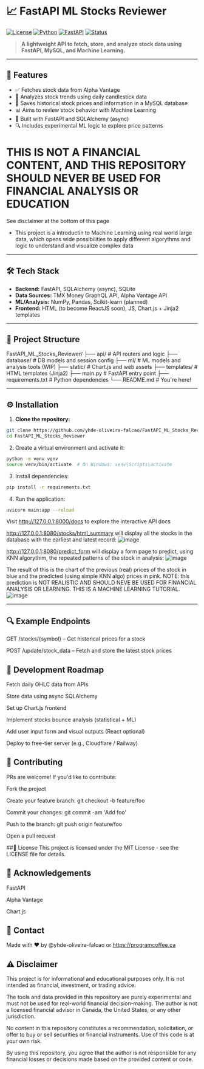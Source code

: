 # 📈 FastAPI ML Stocks Reviewer

[![License](https://img.shields.io/github/license/yhde-oliveira-falcao/FastAPI_ML_Stocks_Reviewer?style=flat-square)](./LICENSE)
[![Python](https://img.shields.io/badge/python-3.10+-blue?style=flat-square)](https://www.python.org/)
[![FastAPI](https://img.shields.io/badge/FastAPI-Framework-green?style=flat-square)](https://fastapi.tiangolo.com/)
[![Status](https://img.shields.io/badge/status-Active-brightgreen?style=flat-square)]()

> **A lightweight API to fetch, store, and analyze stock data using FastAPI, MySQL, and Machine Learning.**

---

## 🚀 Features

- ✅ Fetches stock data from Alpha Vantage
- 🧠 Analyzes stock trends using daily candlestick data
- 💾 Saves historical stock prices and information in a MySQL database
- 📊 Aims to review stock behavior with Machine Learning
- 🔧 Built with FastAPI and SQLAlchemy (async)
- 🔍 Includes experimental ML logic to explore price patterns


# THIS IS NOT A FINANCIAL CONTENT, AND THIS REPOSITORY SHOULD NEVER BE USED FOR FINANCIAL ANALYSIS OR EDUCATION
See disclaimer at the bottom of this page

- This project is a introductin to Machine Learning using real world large data, which opens wide possibilities to apply different algorythms and logic to understand and visualize complex data 

---

## 🛠️ Tech Stack

- **Backend:** FastAPI, SQLAlchemy (async), SQLite
- **Data Sources:** TMX Money GraphQL API, Alpha Vantage API
- **ML/Analysis:** NumPy, Pandas, Scikit-learn (planned)
- **Frontend:** HTML (to become ReactJS soon), JS, Chart.js + Jinja2 templates

---

## 📂 Project Structure
FastAPI_ML_Stocks_Reviewer/
├── api/ # API routers and logic
├── database/ # DB models and session config
├── ml/ # ML models and analysis tools (WIP)
├── static/ # Chart.js and web assets
├── templates/ # HTML templates (Jinja2)
├── main.py # FastAPI entry point
├── requirements.txt # Python dependencies
└── README.md # You're here!

---

## ⚙️ Installation

1. **Clone the repository:**

```bash
git clone https://github.com/yhde-oliveira-falcao/FastAPI_ML_Stocks_Reviewer.git
cd FastAPI_ML_Stocks_Reviewer
```

2. Create a virtual environment and activate it:
```bash
python -m venv venv
source venv/bin/activate  # On Windows: venv\Scripts\activate
```

3. Install dependencies:
```bash
pip install -r requirements.txt
```
4. Run the application:
```bash
uvicorn main:app --reload
```

Visit http://127.0.0.1:8000/docs to explore the interactive API docs

http://127.0.0.1:8080/stocks/html_summary will display all the stocks in the database with the earliest and latest record:
![image](https://github.com/user-attachments/assets/afb058f6-7468-4f6e-b641-2e38f3f3dceb)

http://127.0.0.1:8080/predict_form will display a form page to predict, using KNN algorythim, the repeated patterns of the stock in analysis:
![image](https://github.com/user-attachments/assets/7efea38f-201c-48a2-90c6-7b9cd83738ab)

The result of this is the chart of the previous (real) prices of the stock in blue and the predicted (using simple KNN algo) prices in pink. NOTE: this prediction is NOT REALISTIC AND SHOULD NEVE BE USED FOR FINANCIAL ANALYSIS OR LEARNING. THIS IS A MACHINE LEARNING TUTORIAL.
![image](https://github.com/user-attachments/assets/34d79886-ce10-4bee-b100-3c239a48527f)



____________________________________________________________________

## 🔍 Example Endpoints
GET /stocks/{symbol} – Get historical prices for a stock

POST /update/stock_data – Fetch and store the latest stock prices


## 🧪 Development Roadmap
 Fetch daily OHLC data from APIs

 Store data using async SQLAlchemy

 Set up Chart.js frontend

 Implement stocks bounce analysis (statistical + ML)

 Add user input form and visual outputs (React optional)

 Deploy to free-tier server (e.g., Cloudflare / Railway)

## 🤝 Contributing
PRs are welcome! If you'd like to contribute:

Fork the project

Create your feature branch: git checkout -b feature/foo

Commit your changes: git commit -am 'Add foo'

Push to the branch: git push origin feature/foo

Open a pull request

##📜 License
This project is licensed under the MIT License - see the LICENSE file for details.

## 🙌 Acknowledgements
FastAPI

Alpha Vantage

Chart.js

## 📧 Contact
Made with ❤️ by @yhde-oliveira-falcao or https://programcoffee.ca

## ⚠️ Disclaimer
This project is for informational and educational purposes only. It is not intended as financial, investment, or trading advice.

The tools and data provided in this repository are purely experimental and must not be used for real-world financial decision-making. The author is not a licensed financial advisor in Canada, the United States, or any other jurisdiction.

No content in this repository constitutes a recommendation, solicitation, or offer to buy or sell securities or financial instruments. Use of this code is at your own risk.

By using this repository, you agree that the author is not responsible for any financial losses or decisions made based on the provided content or code.
